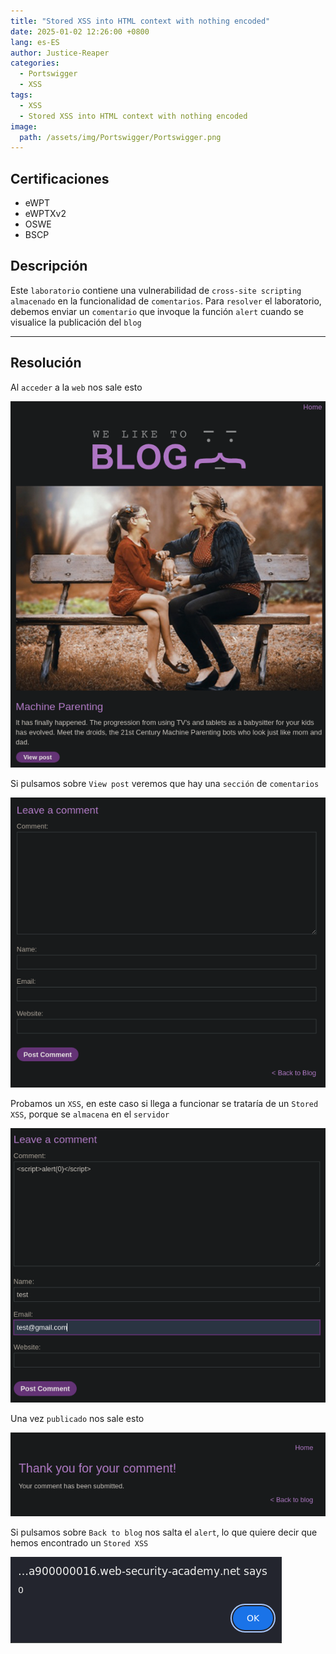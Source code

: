 ```yaml
---
title: "Stored XSS into HTML context with nothing encoded"
date: 2025-01-02 12:26:00 +0800
lang: es-ES
author: Justice-Reaper
categories:
  - Portswigger
  - XSS
tags:
  - XSS
  - Stored XSS into HTML context with nothing encoded
image:
  path: /assets/img/Portswigger/Portswigger.png
---
```


## Certificaciones

- eWPT
- eWPTXv2
- OSWE
- BSCP
  
## Descripción

Este `laboratorio` contiene una vulnerabilidad de `cross-site scripting almacenado` en la funcionalidad de `comentarios`. Para `resolver` el laboratorio, debemos enviar un `comentario` que invoque la función `alert` cuando se visualice la publicación del `blog`

---

## Resolución

Al `acceder` a la `web` nos sale esto

![](/assets/img/XSS-Lab-2/image_1.png)

Si pulsamos sobre `View post` veremos que hay una `sección` de `comentarios`

![](/assets/img/XSS-Lab-2/image_2.png)

Probamos un `XSS`, en este caso si llega a funcionar se trataría de un `Stored XSS`, porque se `almacena` en el `servidor`

![](/assets/img/XSS-Lab-2/image_3.png)

Una vez `publicado` nos sale esto

![](/assets/img/XSS-Lab-2/image_4.png)

Si pulsamos sobre `Back to blog` nos salta el `alert`, lo que quiere decir que hemos encontrado un `Stored XSS`

![](/assets/img/XSS-Lab-2/image_5.png)
